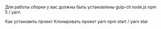 Для работы сборки у вас должны быть установлены
gulp-cli
node.js
npm 5 / yarn

Как установить проект
Клонировать проект
yarn
npm start / yarn star